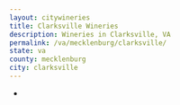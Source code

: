 ```yaml
---
layout: citywineries
title: Clarksville Wineries
description: Wineries in Clarksville, VA
permalink: /va/mecklenburg/clarksville/
state: va
county: mecklenburg
city: clarksville
---
```

-
